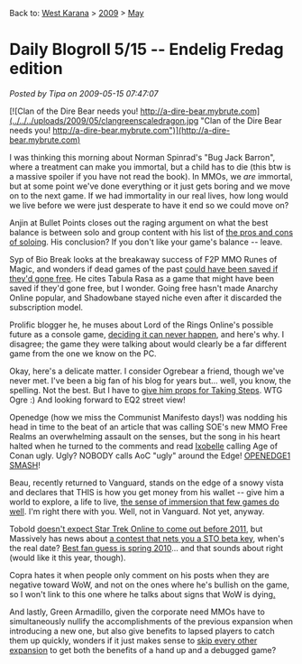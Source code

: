 Back to: [West Karana](/posts/westkarana.md) > [2009](/posts/2009/westkarana.md) > [May](./westkarana.md)
# Daily Blogroll 5/15 -- Endelig Fredag edition

*Posted by Tipa on 2009-05-15 07:47:07*

[![Clan of the Dire Bear needs you! http://a-dire-bear.mybrute.com](../../../uploads/2009/05/clangreenscaledragon.jpg "Clan of the Dire Bear needs you! http://a-dire-bear.mybrute.com")](http://a-dire-bear.mybrute.com)

I was thinking this morning about Norman Spinrad's "Bug Jack Barron", where a treatment can make you immortal, but a child has to die (this btw is a massive spoiler if you have not read the book). In MMOs, we *are* immortal, but at some point we've done everything or it just gets boring and we move on to the next game. If we had immortality in our real lives, how long would we live before we were just desperate to have it end so we could move on?

Anjin at Bullet Points closes out the raging argument on what the best balance is between solo and group content with his list of [the pros and cons of soloing](http://bulletpointsblog.blogspot.com/2009/05/random-shots-defending-solo-player.html). His conclusion? If you don't like your game's balance -- leave.

Syp of Bio Break looks at the breakaway success of F2P MMO Runes of Magic, and wonders if dead games of the past [could have been saved if they'd gone free](http://biobreak.wordpress.com/2009/05/14/runes-of-magic-if-you-build-it-for-free-they-will-come/). He cites Tabula Rasa as a game that might have been saved if they'd gone free, but I wonder. Going free hasn't made Anarchy Online popular, and Shadowbane stayed niche even after it discarded the subscription model.

Prolific blogger he, he muses about Lord of the Rings Online's possible future as a console game, [deciding it can never happen](http://biobreak.wordpress.com/2009/05/14/xboxs-lotro-taking-rumor-to-fact-in-1-2-blog-posts/), and here's why. I disagree; the game they were talking about would clearly be a far different game from the one we know on the PC.

Okay, here's a delicate matter. I consider Ogrebear a friend, though we've never met. I've been a big fan of his blog for years but... well, you know, the spelling. Not the best. But I have to [give him props for Taking Steps](http://ogrebear.com/?p=932). WTG Ogre :) And looking forward to EQ2 street view!

Openedge (how we miss the Communist Manifesto days!) was nodding his head in time to the beat of an article that was calling SOE's new MMO Free Realms an overwhelming assault on the senses, but the song in his heart halted when he turned to the comments and read [Ixobelle](http://www.ixobelle.com/) calling Age of Conan ugly. Ugly? NOBODY calls AoC "ugly" around the Edge! [OPENEDGE1 SMASH](http://simple-n-complex.blogspot.com/2009/05/age-of-conan-shocking-quote.html)!

Beau, recently returned to Vanguard, stands on the edge of a snowy vista and declares that THIS is how you get money from his wallet -- give him a world to explore, a life to live, [the sense of immersion that few games do well](http://epicdolls.com/beauturkey/?p=1452). I'm right there with you. Well, not in Vanguard. Not yet, anyway.

Tobold [doesn't expect Star Trek Online to come out before 2011](http://tobolds.blogspot.com/2009/05/mmos-on-my-radar.html), but Massively has news about [a contest that nets you a STO beta key](http://www.massively.com/2009/05/14/vote-for-your-favorite-star-trek-online-comic/), when's the real date? [Best fan guess is spring 2010](http://forums.startrekonline.com/showthread.php?t=5291)... and that sounds about right (would like it this year, though).

Copra hates it when people only comment on his posts when they are negative toward WoW, and not on the ones where he's bullish on the game, so I won't link to this one where he talks about signs that WoW is dying[.](http://bullcopra.blogspot.com/2009/05/coherently-incoherent.html)

And lastly, Green Armadillo, given the corporate need MMOs have to simultaneously nullify the accomplishments of the previous expansion when introducing a new one, but also give benefits to lapsed players to catch them up quickly, wonders if it just makes sense to [skip every other expansion](http://playervsdeveloper.blogspot.com/2009/05/incentives-to-skip-entire-expansions.html) to get both the benefits of a hand up and a debugged game?
